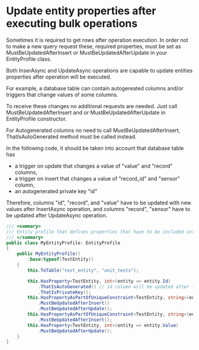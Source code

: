 # Update entity properties after executing bulk operations #
Sometimes it is required to get rows after operation execution. In order not to make a new query request these, required properties, must be set as MustBeUpdatedAfterInsert or MustBeUpdatedAfterUpdate in your EntityProfile class.

Both InserAsync and UpdateAsync operations are capable to update entities properties after operation will be executed.

For example, a database table can contain autogereated columns and/or triggers that change values of some columns.

To receive these changes no additional requests are needed. Just call MustBeUpdatedAfterInsert and or MustBeUpdatedAfterUpdate in EntityProfile constructor.

For Autogenerated columns no need to call MustBeUpdatedAfterInsert, ThatIsAutoGenerated method must be called instead.

In the following code, it should be taken into account that database table has 
- a trigger on update that changes a value of "value" and "record" columns,
- a trigger on insert that changes a value of "record_id" and "sensor" column,
- an autogenerated private key "id"

Therefore, columns "id", "record", and "value" have to be updated with new values after InsertAsync operation, and columns "record", "sensor" have to be updated after UpdateAsync operation.

```c#
/// <summary>
/// Entity profile that defines properties that have to be included into the returning clause
/// </summary>
public class MyEntityProfile: EntityProfile
{
    public MyEntityProfile()
        :base(typeof(TestEntity))
    {
        this.ToTable("test_entity", "unit_tests");

        this.HasProperty<TestEntity, int>(entity => entity.Id)
            .ThatIsAutoGenerated() // id column will be updated after insert automatically
            .ThatIsPrivateKey();
        this.HasPropertyAsPartOfUniqueConstraint<TestEntity, string>(entity => entity.Record)
            .MustBeUpdatedAfterInsert()
            .MustBeUpdatedAfterUpdate();
        this.HasPropertyAsPartOfUniqueConstraint<TestEntity, string>(entity => entity.Sensor)
            .MustBeUpdatedAfterInsert();
        this.HasProperty<TestEntity, int>(entity => entity.Value)
            .MustBeUpdatedAfterUpdate(); 
    }
}
```

